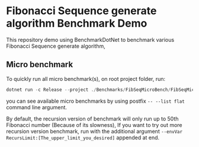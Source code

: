 ﻿# Fibonacci Sequence generate algorithm Benchmark Demo

This repository demo using BenchmarkDotNet to benchmark various Fibonacci Sequence generate algorithm,

## Micro benchmark
  
To quickly run all micro benchmark(s), on root project folder, run:

```powershell
dotnet run -c Release --project ./Benchmarks/FibSeqMicroBench/FibSeqMicroBench.csproj -- --warmupcount 1 --runOncePerIteration --filter '*'
```

you can see available micro benchmarks by using postfix `-- --list flat` command line argument.

By default, the recursion version of benchmark will only run up to 50th Fibonacci number (Because of its slowness), If you want to try out more recursion version benchmark, run with the additional argument `--envVar RecursLimit:[The_upper_limit_you_desired]` appended at end.